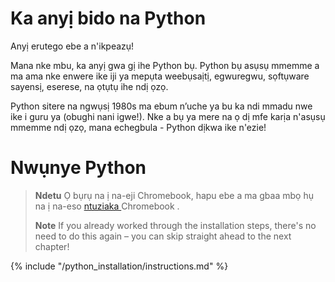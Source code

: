 # Ka anyị bido na Python

Anyị erutego ebe a n'ikpeazụ!

Mana nke mbu, ka anyị gwa gị ihe Python bụ. Python bụ asụsụ mmemme a ma ama nke enwere ike iji ya mepụta weebụsaịtị, egwuregwu, sọftụware sayensị, eserese, na ọtụtụ ihe ndị ọzọ.

Python sitere na ngwụsị 1980s ma ebum n’uche ya bu ka ndi mmadu nwe ike i guru ya (obughi nani igwe!). Nke a bụ ya mere na ọ dị mfe karịa n'asụsụ mmemme ndị ọzọ, mana echegbula - Python dịkwa ike n'ezie!

# Nwụnye Python

> **Ndetu** Ọ bụrụ na ị na-eji Chromebook, hapu ebe a ma gbaa mbọ hụ na ị na-eso [ntuziaka ](../chromebook_setup/README.md)Chromebook .
> 
> **Note** If you already worked through the installation steps, there's no need to do this again – you can skip straight ahead to the next chapter!

{% include "/python_installation/instructions.md" %}